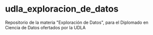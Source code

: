 # udla_exploracion_de_datos
Repositorio de la materia "Exploración de Datos", para el Diplomado en Ciencia de Datos ofertados por la UDLA
